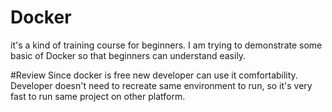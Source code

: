 # Docker

it's a kind of training course for beginners. I am trying to demonstrate some basic of Docker so that beginners can understand easily.

#Review
Since docker is free new developer can use it comfortability.
Developer doesn't need to recreate same environment to run, so it's very fast to run same project on other platform.